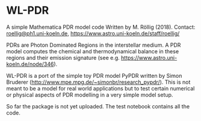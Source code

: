 # WL-PDR
A simple Mathematica PDR model code
Written by M. Röllig (2018). Contact: roellig@ph1.uni-koeln.de, https://www.astro.uni-koeln.de/staff/roellig/

PDRs are Photon Dominated Regions in the interstellar medium. A PDR model computes the chemical and thermodynamical balance in these regions and their emission signature (see e.g.  https://www.astro.uni-koeln.de/node/346). 

WL-PDR is a port of the simple toy PDR model PyPDR written by Simon Bruderer (http://www.mpe.mpg.de/~simonbr/research_pypdr/). This is not meant to be a model for real world applications but to test certain numerical or physical aspects of PDR modelling in a very simple model setup.

So far the package is not yet uploaded. The test notebook contains all the code.

